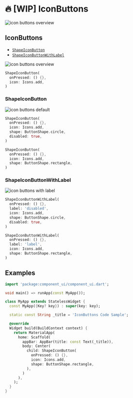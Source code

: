# 🔥 [WIP] IconButtons

![icon buttons overview](/img/docs/core-components/icon-buttons/icon-buttons-overview.png)

## IconButtons

- [`ShapeIconButton`](#shapeiconbutton)
- [`ShapeIconButtonWithLabel`](#shapeiconbuttonwithlabel)

![icon buttons overview](/img/docs/core-components/icon-buttons/icon-buttons-overview.png)

```dart
ShapeIconButton(
  onPressed: () {},
  icon: Icons.add,
)
```

### ShapeIconButton

![icon buttons default](/img/docs/core-components/icon-buttons/icon-buttons-default.png)

```dart
ShapeIconButton(
  onPressed: () {},
  icon: Icons.add,
  shape: ButtonShape.circle,
  disabled: true,
)
```

```dart
ShapeIconButton(
  onPressed: () {},
  icon: Icons.add,
  shape: ButtonShape.rectangle,
)
```

### ShapeIconButtonWithLabel

![icon buttons with label](/img/docs/core-components/icon-buttons/icon-buttons-with-label.png)

```dart
ShapeIconButtonWithLabel(
  onPressed: () {},
  label: 'disabled',
  icon: Icons.add,
  shape: ButtonShape.circle,
  disabled: true,
)
```

```dart
ShapeIconButtonWithLabel(
  onPressed: () {},
  label: 'label',
  icon: Icons.add,
  shape: ButtonShape.rectangle,
)
```

## Examples

```dart
import 'package:component_ui/component_ui.dart';

void main() => runApp(const MyApp());

class MyApp extends StatelessWidget {
  const MyApp({Key? key}) : super(key: key);

  static const String _title = 'IconButtons Code Sample';

  @override
  Widget build(BuildContext context) {
    return MaterialApp(
      home: Scaffold(
        appBar: AppBar(title: const Text(_title)),
        body: Center(
          child: ShapeIconButton(
            onPressed: () {},
            icon: Icons.add,
            shape: ButtonShape.rectangle,
          ),
        )
      ),
    );
  }
}
```
